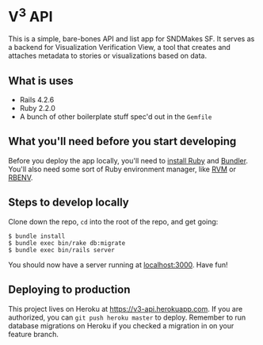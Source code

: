 V<sup>3</sup> API
==========

This is a simple, bare-bones API and list app for SNDMakes SF. It serves as a backend for Visualization Verification View, a tool that creates and attaches metadata to stories or visualizations based on data.

## What is uses

* Rails 4.2.6
* Ruby 2.2.0
* A bunch of other boilerplate stuff spec'd out in the `Gemfile`

## What you'll need before you start developing

Before you deploy the app locally, you'll need to [install Ruby](https://github.com/codeforamerica/howto/blob/master/Ruby.md) and [Bundler](http://bundler.io/). You'll also need some sort of Ruby environment manager, like [RVM](https://rvm.io/) or [RBENV](https://github.com/rbenv/rbenv).

## Steps to develop locally

Clone down the repo, `cd` into the root of the repo, and get going:

```
$ bundle install
$ bundle exec bin/rake db:migrate
$ bundle exec bin/rails server
```

You should now have a server running at [localhost:3000](http://localhost:3000). Have fun!

## Deploying to production

This project lives on Heroku at https://v3-api.herokuapp.com. If you are authorized, you can `git push heroku master` to deploy. Remember to run database migrations on Heroku if you checked a migration in on your feature branch.
